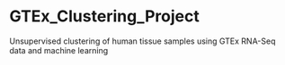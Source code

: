 # GTEx_Clustering_Project
Unsupervised clustering of human tissue samples using GTEx RNA-Seq data and machine learning

